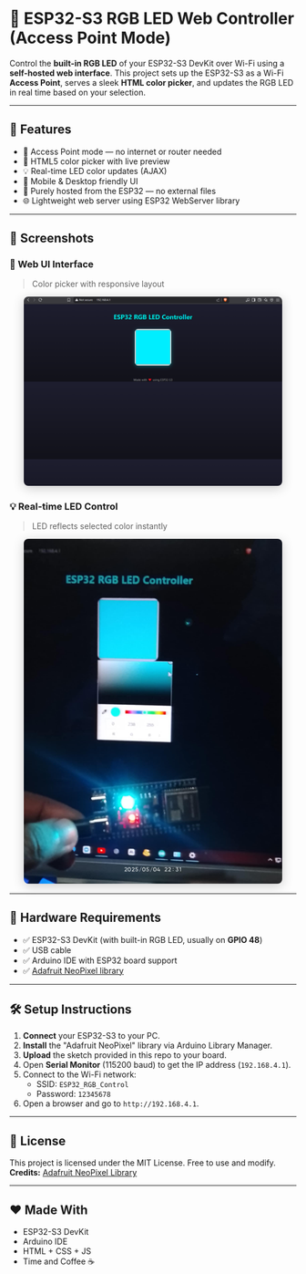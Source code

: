 # 🌈 ESP32-S3 RGB LED Web Controller (Access Point Mode)

Control the **built-in RGB LED** of your ESP32-S3 DevKit over Wi-Fi using a **self-hosted web interface**. This project sets up the ESP32-S3 as a Wi-Fi **Access Point**, serves a sleek **HTML color picker**, and updates the RGB LED in real time based on your selection.

---

## 🚀 Features

- 📶 Access Point mode — no internet or router needed
- 🎨 HTML5 color picker with live preview
- 💡 Real-time LED color updates (AJAX)
- 📱 Mobile & Desktop friendly UI
- 🧠 Purely hosted from the ESP32 — no external files
- 🌐 Lightweight web server using ESP32 WebServer library

---

## 📸 Screenshots

### 🎨 Web UI Interface
> Color picker with responsive layout

<div align="center">
  <img src="./image/image1.png" alt="Web UI Screenshot" style="max-width: 90%; height: auto; border-radius: 8px; box-shadow: 0 4px 20px rgba(0,0,0,0.2);">
</div>

### 💡 Real-time LED Control
> LED reflects selected color instantly

<div align="center">
  <img src="./image/image2.jpg" alt="LED Demo" style="max-width: 90%; height: auto; border-radius: 8px; box-shadow: 0 4px 20px rgba(0,0,0,0.2);">
</div>

---

## 🔧 Hardware Requirements

- ✅ ESP32-S3 DevKit (with built-in RGB LED, usually on **GPIO 48**)
- ✅ USB cable
- ✅ Arduino IDE with ESP32 board support
- ✅ [Adafruit NeoPixel library](https://github.com/adafruit/Adafruit_NeoPixel)

---

## 🛠️ Setup Instructions

1. **Connect** your ESP32-S3 to your PC.
2. **Install** the "Adafruit NeoPixel" library via Arduino Library Manager.
3. **Upload** the sketch provided in this repo to your board.
4. Open **Serial Monitor** (115200 baud) to get the IP address (`192.168.4.1`).
5. Connect to the Wi-Fi network:
   - SSID: `ESP32_RGB_Control`
   - Password: `12345678`
6. Open a browser and go to `http://192.168.4.1`.

---

## 📃 License

This project is licensed under the MIT License. Free to use and modify.  
**Credits:** [Adafruit NeoPixel Library](https://github.com/adafruit/Adafruit_NeoPixel)

---

## ❤️ Made With

- ESP32-S3 DevKit
- Arduino IDE
- HTML + CSS + JS
- Time and Coffee ☕
